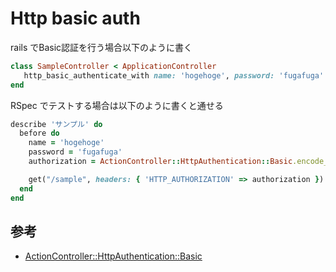 # Http basic auth

rails でBasic認証を行う場合以下のように書く

```rb
class SampleController < ApplicationController
   http_basic_authenticate_with name: 'hogehoge', password: 'fugafuga' # 一般的には環境変数とかから割り当てる
end
```

RSpec でテストする場合は以下のように書くと通せる

```rb
describe 'サンプル' do
  before do
    name = 'hogehoge'
    password = 'fugafuga'
    authorization = ActionController::HttpAuthentication::Basic.encode_credentials(name, password)

    get("/sample", headers: { 'HTTP_AUTHORIZATION' => authorization })
  end
end
```

## 参考

- [ActionController::HttpAuthentication::Basic](https://api.rubyonrails.org/classes/ActionController/HttpAuthentication/Basic.html)
